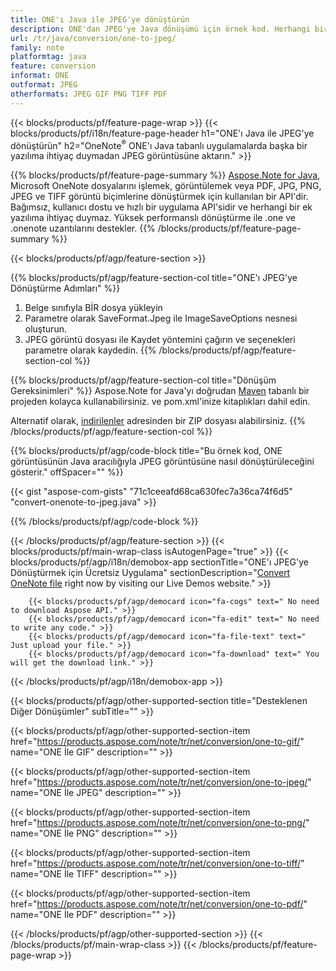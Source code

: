 ```yaml
---
title: ONE'ı Java ile JPEG'ye dönüştürün
description: ONE'dan JPEG'ye Java dönüşümü için örnek kod. Herhangi bir Java tabanlı uygulamada toplu ONE dosyalarının JPEG'ye dönüştürülmesi için API örnek kodunu kullanın. 
url: /tr/java/conversion/one-to-jpeg/
family: note
platformtag: java
feature: conversion
informat: ONE
outformat: JPEG
otherformats: JPEG GIF PNG TIFF PDF
---
```

{{< blocks/products/pf/feature-page-wrap >}}
{{< blocks/products/pf/i18n/feature-page-header h1="ONE'ı Java ile JPEG'ye dönüştürün" h2="OneNote<sup>&reg;</sup> ONE'ı Java tabanlı uygulamalarda başka bir yazılıma ihtiyaç duymadan JPEG görüntüsüne aktarın." >}}

{{% blocks/products/pf/feature-page-summary %}}
[Aspose.Note for Java](https://products.aspose.com/note/java/), Microsoft OneNote dosyalarını işlemek, görüntülemek veya PDF, JPG, PNG, JPEG ve TIFF görüntü biçimlerine dönüştürmek için kullanılan bir API'dir. Bağımsız, kullanıcı dostu ve hızlı bir uygulama API'sidir ve herhangi bir ek yazılıma ihtiyaç duymaz. Yüksek performanslı dönüştürme ile .one ve .onenote uzantılarını destekler.
{{% /blocks/products/pf/feature-page-summary  %}}

{{< blocks/products/pf/agp/feature-section >}}

{{% blocks/products/pf/agp/feature-section-col title="ONE'ı JPEG'ye Dönüştürme Adımları" %}}
1. Belge sınıfıyla BİR dosya yükleyin
2. Parametre olarak SaveFormat.Jpeg ile ImageSaveOptions nesnesi oluşturun.
3. JPEG görüntü dosyası ile Kaydet yöntemini çağırın ve seçenekleri parametre olarak kaydedin.
{{% /blocks/products/pf/agp/feature-section-col %}}

{{% blocks/products/pf/agp/feature-section-col title="Dönüşüm Gereksinimleri" %}}
Aspose.Note for Java'yı doğrudan [Maven](https://repository.aspose.com/webapp/#/artifacts/browse/tree/General/repo/com/aspose/aspose-note) tabanlı bir projeden kolayca kullanabilirsiniz. ve pom.xml'inize kitaplıkları dahil edin.

Alternatif olarak, [indirilenler](https://downloads.aspose.com/note/java) adresinden bir ZIP dosyası alabilirsiniz.
{{% /blocks/products/pf/agp/feature-section-col %}}

{{% blocks/products/pf/agp/code-block title="Bu örnek kod, ONE görüntüsünün Java aracılığıyla JPEG görüntüsüne nasıl dönüştürüleceğini gösterir." offSpacer="" %}}

{{< gist "aspose-com-gists" "71c1ceeafd68ca630fec7a36ca74f6d5" "convert-onenote-to-jpeg.java" >}}

{{% /blocks/products/pf/agp/code-block %}}

{{< /blocks/products/pf/agp/feature-section >}}
{{< blocks/products/pf/main-wrap-class isAutogenPage="true" >}}
{{< blocks/products/pf/agp/i18n/demobox-app sectionTitle="ONE'ı JPEG'ye Dönüştürmek için Ücretsiz Uygulama" sectionDescription="[Convert OneNote file](https://products.aspose.app/note/conversion/onenote-to-jpeg) right now by visiting our Live Demos website." >}}

        {{< blocks/products/pf/agp/democard icon="fa-cogs" text=" No need to download Aspose API." >}}
        {{< blocks/products/pf/agp/democard icon="fa-edit" text=" No need to write any code." >}}
        {{< blocks/products/pf/agp/democard icon="fa-file-text" text=" Just upload your file." >}}
        {{< blocks/products/pf/agp/democard icon="fa-download" text=" You will get the download link." >}}
		
{{< /blocks/products/pf/agp/i18n/demobox-app >}}

{{< blocks/products/pf/agp/other-supported-section title="Desteklenen Diğer Dönüşümler" subTitle="" >}}

{{< blocks/products/pf/agp/other-supported-section-item href="https://products.aspose.com/note/tr/net/conversion/one-to-gif/" name="ONE İle GIF" description="" >}}

{{< blocks/products/pf/agp/other-supported-section-item href="https://products.aspose.com/note/tr/net/conversion/one-to-jpeg/" name="ONE İle JPEG" description="" >}}

{{< blocks/products/pf/agp/other-supported-section-item href="https://products.aspose.com/note/tr/net/conversion/one-to-png/" name="ONE İle PNG" description="" >}}

{{< blocks/products/pf/agp/other-supported-section-item href="https://products.aspose.com/note/tr/net/conversion/one-to-tiff/" name="ONE İle TIFF" description="" >}}

{{< blocks/products/pf/agp/other-supported-section-item href="https://products.aspose.com/note/tr/net/conversion/one-to-pdf/" name="ONE İle PDF" description="" >}}



{{< /blocks/products/pf/agp/other-supported-section >}}
{{< /blocks/products/pf/main-wrap-class >}}
{{< /blocks/products/pf/feature-page-wrap >}}